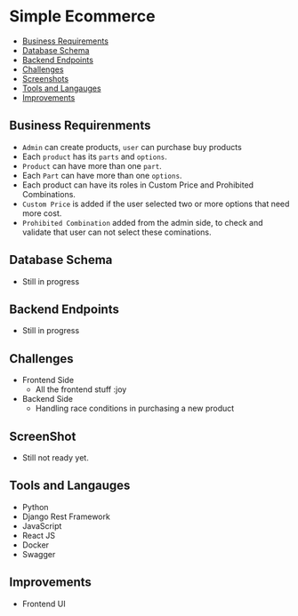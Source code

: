 # Simple Ecommerce

- [Business Requirements](#business-requirenments)
- [Database Schema](#database-schema)
- [Backend Endpoints](#backend-endpoints)
- [Challenges](#challenges)
- [Screenshots](#screenshot)
- [Tools and Langauges](#tools-and-langauges)
- [Improvements](#improvements)

## Business Requirenments
- `Admin` can create products, `user` can purchase buy products
- Each `product` has its `parts` and `options`.
- `Product` can have more than one `part`.
- Each `Part` can have more than one `options`.
- Each product can have its roles in Custom Price and Prohibited Combinations.
- `Custom Price` is added if the user selected two or more options that need more cost.
- `Prohibited Combination` added from the admin side, to check and validate that user can not select these cominations.

## Database Schema 
- Still in progress

## Backend Endpoints
- Still in progress

## Challenges
- Frontend Side
  - All the frontend stuff :joy
- Backend Side
  - Handling race conditions in purchasing a new product

## ScreenShot
- Still not ready yet.

## Tools and Langauges
- Python
- Django Rest Framework
- JavaScript
- React JS
- Docker
- Swagger

## Improvements
- Frontend UI 